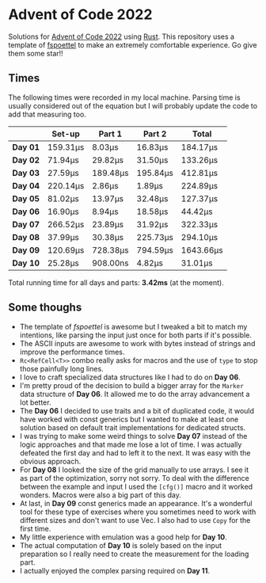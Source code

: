 # Advent of Code 2022

Solutions for [Advent of Code 2022](https://adventofcode.com/2022) using [Rust](https://www.rust-lang.org/).
This repository uses a template of [fspoettel](https://github.com/fspoettel/advent-of-code-rust) to make an extremely comfortable experience. Go give them some star!!

<!--- advent_readme_stars table --->

## Times

The following times were recorded in my local machine. Parsing time is usually considered out of the equation but I will probably update the code to add that measuring too.

|            | **Set-up** | **Part 1** | **Part 2** | **Total** |
|------------|------------|------------|------------|-----------|
| **Day 01** | 159.31µs   | 8.03µs     | 16.83µs    | 184.17µs  |
| **Day 02** | 71.94µs    | 29.82µs    | 31.50µs    | 133.26µs  |
| **Day 03** | 27.59µs    | 189.48µs   | 195.84µs   | 412.81µs  |
| **Day 04** | 220.14µs   | 2.86µs     | 1.89µs     | 224.89µs  |
| **Day 05** | 81.02µs    | 13.97µs    | 32.48µs    | 127.37µs  |
| **Day 06** | 16.90µs    | 8.94µs     | 18.58µs    | 44.42µs   |
| **Day 07** | 266.52µs   | 23.89µs    | 31.92µs    | 322.33µs  |
| **Day 08** | 37.99µs    | 30.38µs    | 225.73µs   | 294.10µs  |
| **Day 09** | 120.69µs   | 728.38µs   | 794.59µs   | 1643.66µs |
| **Day 10** | 25.28µs    | 908.00ns   | 4.82µs     | 31.01µs   |

Total running time for all days and parts: **3.42ms** (at the moment).

## Some thoughs
* The template of *fspoettel* is awesome but I tweaked a bit to match my intentions, like parsing the input just once for both parts if it's possible.
* The ASCII inputs are awesome to work with bytes instead of strings and improve the performance times.
* `Rc<RefCell<T>>` combo really asks for macros and the use of `type` to stop those painfully long lines.
* I love to craft specialized data structures like I had to do on **Day 06**.
* I'm pretty proud of the decision to build a bigger array for the `Marker` data structure of **Day 06**. It allowed me to do the array advancement a lot better.
* The **Day 06** I decided to use traits and a bit of duplicated code, it would have worked with const generics but I wanted to make at least one solution based on default trait implementations for dedicated structs.
* I was trying to make some weird things to solve **Day 07** instead of the logic approaches and that made me lose a lot of time. I was actually defeated the first day and had to left it to the next. It was easy with the obvious approach. 
* For **Day 08** I looked the size of the grid manually to use arrays. I see it as part of the optimization, sorry not sorry. To deal with the difference between the example and input I used the `[cfg()]` macro and it worked wonders. Macros were also a big part of this day.
* At last, in **Day 09** const generics made an appearance. It's a wonderful tool for these type of exercises where you sometimes need to work with different sizes and don't want to use Vec. I also had to use `Copy` for the first time.
* My little experience with emulation was a good help for **Day 10**.
* The actual computation of **Day 10** is solely based on the input preparation so I really need to create the measurement for the loading part.
* I actually enjoyed the complex parsing required on **Day 11**.